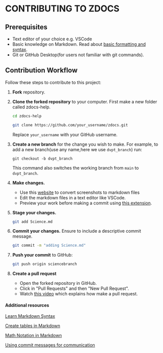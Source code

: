 # CONTRIBUTING TO ZDOCS

## Prerequisites

- Text editor of your choice e.g. VSCode
- Basic knowledge on Markdown. Read about [basic formatting and syntax](https://docs.github.com/en/get-started/writing-on-github/getting-started-with-writing-and-formatting-on-github/basic-writing-and-formatting-syntax).
- Git or GitHub Desktop(for users not familiar with git commands).

## Contribution Workflow

Follow these steps to contribute to this project:

1.  **Fork** repository.

2.  **Clone the forked repository** to your computer. First make a new folder called zdocs-help.

    ```bash
    cd zdocs-help
    ```

    ```bash
    git clone https://github.com/your_username/zdocs.git
    ```

    Replace `your_username` with your GitHub username.

3.  **Create a new branch** for the change you wish to make. For example, to add a new branch(use any name,here we use `dvpt_branch`) run:

    ```
    git checkout -b dvpt_branch
    ```

    This command also switches the working branch from `main` to `dvpt_branch`.

4.  **Make changes.**

    - Use this [website](https://products.aspose.app/words/conversion/jpg-to-md) to convert screenshots to markdown files
    - Edit the markdown files in a text editor like VSCode.
    - Preview your work before making a commit using [this extension](https://marketplace.visualstudio.com/items?itemName=searKing.preview-vscode).

5.  **Stage your changes.**

    ```bash
    git add Science.md
    ```

6.  **Commit your changes.** Ensure to include a descriptive commit message.

    ```bash
    git commit -m "adding Science.md"
    ```

7.  **Push your commit** to GitHub:

    ```bash
    git push origin sciencebranch
    ```

8.  **Create a pull request**
    - Open the forked repository in GitHub.
    - Click in "Pull Requests" and then "New Pull Request".
    - Watch [this video](https://youtu.be/jRLGobWwA3Y?si=WRMe1bC_drgrcCIo) which explains how make a pull request.

#### Additional resources

[Learn Markdown Syntax](https://www.markdownguide.org/extended-syntax/)

[Create tables in Markdown](https://www.tablesgenerator.com/markdown_tables#)

[Math Notation in Markdown](https://www.upyesp.org/posts/makrdown-vscode-math-notation/)

[Using commit messages for communication](https://www.freecodecamp.org/news/how-to-write-better-git-commit-messages/)
